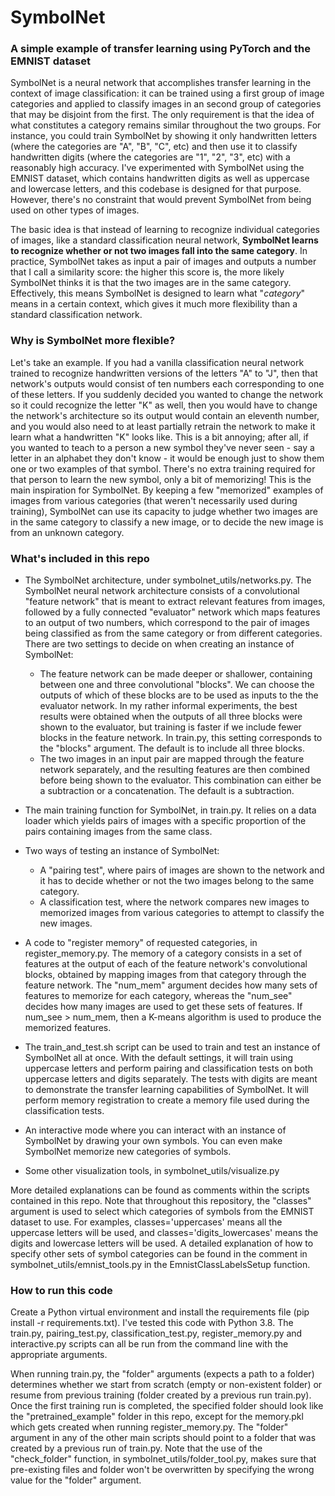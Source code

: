 # SymbolNet
### A simple example of transfer learning using PyTorch and the EMNIST dataset
SymbolNet is a neural network that accomplishes transfer learning in the context of image classification: it can be trained using a first group of image categories and applied to classify images in an second group of categories that may be disjoint from the first. The only requirement is that the idea of what constitutes a category remains similar throughout the two groups. For instance, you could train SymbolNet by showing it only handwritten letters (where the categories are "A", "B", "C", etc) and then use it to classify handwritten digits (where the categories are "1", "2", "3", etc) with a reasonably high accuracy. I've experimented with SymbolNet using the EMNIST dataset, which contains handwritten digits as well as uppercase and lowercase letters, and this codebase is designed for that purpose. However, there's no constraint that would prevent SymbolNet from being used on other types of images. 

The basic idea is that instead of learning to recognize individual categories of images, like a standard classification neural network, **SymbolNet learns to recognize whether or not two images fall into the same category**. In practice, SymbolNet takes as input a pair of images and outputs a number that I call a similarity score: the higher this score is, the more likely SymbolNet thinks it is that the two images are in the same category. Effectively, this means SymbolNet is designed to learn what "*category*" means in a certain context, which gives it much more flexibility than a standard classification network.


### Why is SymbolNet more flexible?
Let's take an example. If you had a vanilla classification neural network trained to recognize handwritten versions of the letters "A" to "J", then that network's outputs would consist of ten numbers each corresponding to one of these letters. If you suddenly decided you wanted to change the network so it could recognize the letter "K" as well, then you would have to change the network's architecture so its output would contain an eleventh number, and you would also need to at least partially retrain the network to make it learn what a handwritten "K" looks like. This is a bit annoying; after all, if you wanted to teach to a person a new symbol they've never seen - say a letter in an alphabet they don't know - it would be enough just to show them one or two examples of that symbol. There's no extra training required for that person to learn the new symbol, only a bit of memorizing! This is the main inspiration for SymbolNet. By keeping a few "memorized" examples of images from various categories (that weren't necessarily used during training), SymbolNet can use its capacity to judge whether two images are in the same category to classify a new image, or to decide the new image is from an unknown category.



### What's included in this repo
* The SymbolNet architecture, under symbolnet_utils/networks.py. The SymbolNet neural network architecture consists of a convolutional "feature network" that is meant to extract relevant features from images, followed by a fully connected "evaluator" network which maps features to an output of two numbers, which correspond to the pair of images being classified as from the same category or from different categories. There are two settings to decide on when creating an instance of SymbolNet:
  - The feature network can be made deeper or shallower, containing between one and three convolutional "blocks". We can choose the outputs of which of these blocks are to be used as inputs to the the evaluator network. In my rather informal experiments, the best results were obtained when the outputs of all three blocks were shown to the evaluator, but training is faster if we include fewer blocks in the feature network. In train.py, this setting corresponds to the "blocks" argument. The default is to include all three blocks.
  - The two images in an input pair are mapped through the feature network separately, and the resulting features are then combined before being shown to the evaluator. This combination can either be a subtraction or a concatenation. The default is a subtraction.

* The main training function for SymbolNet, in train.py. It relies on a data loader which yields pairs of images with a specific proportion of the pairs containing images from the same class.

* Two ways of testing an instance of SymbolNet: 
  - A "pairing test", where pairs of images are shown to the network and it has to decide whether or not the two images belong to the same category.
  - A classification test, where the network compares new images to memorized images from various categories to attempt to classify the new images.

* A code to "register memory" of requested categories, in register_memory.py. The memory of a category consists in a set of features at the output of each of the feature network's convolutional blocks, obtained by mapping images from that category through the feature network. The "num_mem" argument decides how many sets of features to memorize for each category, whereas the "num_see" decides how many images are used to get these sets of features. If num_see > num_mem, then a K-means algorithm is used to produce the memorized features.

* The train_and_test.sh script can be used to train and test an instance of SymbolNet all at once. With the default settings, it will train using uppercase letters and perform pairing and classification tests on both uppercase letters and digits separately. The tests with digits are meant to demonstrate the transfer learning capabilities of SymbolNet. It will perform memory registration to create a memory file used during the classification tests.

* An interactive mode where you can interact with an instance of SymbolNet by drawing your own symbols. You can even make SymbolNet memorize new categories of symbols. 

* Some other visualization tools, in symbolnet_utils/visualize.py

More detailed explanations can be found as comments within the scripts contained in this repo. Note that throughout this repository, the "classes" argument is used to select which categories of symbols from the EMNIST dataset to use. For examples, classes='uppercases' means all the uppercase letters will be used, and classes='digits_lowercases' means the digits and lowercase letters will be used. A detailed explanation of how to specify other sets of symbol categories can be found in the comment in symbolnet_utils/emnist_tools.py in the EmnistClassLabelsSetup function.


### How to run this code
Create a Python virtual environment and install the requirements file (pip install -r requirements.txt). I've tested this code with Python 3.8. The train.py, pairing_test.py, classification_test.py, register_memory.py and interactive.py scripts can all be run from the command line with the appropriate arguments. 

When running train.py, the "folder" arguments (expects a path to a folder) determines whether we start from scratch (empty or non-existent folder) or resume from previous training (folder created by a previous run train.py). Once the first training run is completed, the specified folder should look like the "pretrained_example" folder in this repo, except for the memory.pkl which gets created when running register_memory.py. The "folder" argument in any of the other main scripts should point to a folder that was created by a previous run of train.py. Note that the use of the "check_folder" function, in symbolnet_utils/folder_tool.py, makes sure that pre-existing files and folder won't be overwritten by specifying the wrong value for the "folder" argument.
